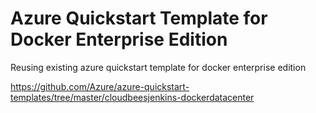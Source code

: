 # Azure Quickstart Template for Docker Enterprise Edition 

Reusing existing azure quickstart template for docker enterprise edition

https://github.com/Azure/azure-quickstart-templates/tree/master/cloudbeesjenkins-dockerdatacenter

